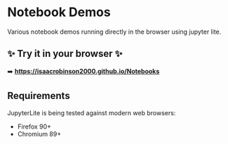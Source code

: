 # Notebook Demos

Various notebook demos running directly in the browser using jupyter lite.

## ✨ Try it in your browser ✨

➡️ **https://isaacrobinson2000.github.io/Notebooks**

## Requirements

JupyterLite is being tested against modern web browsers:

- Firefox 90+
- Chromium 89+
